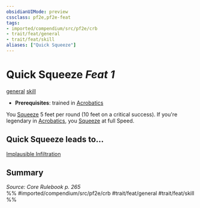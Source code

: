 ```yaml
---
obsidianUIMode: preview
cssclass: pf2e,pf2e-feat
tags:
- imported/compendium/src/pf2e/crb
- trait/feat/general
- trait/feat/skill
aliases: ["Quick Squeeze"]
---
```

# Quick Squeeze  *Feat 1*  
[general](general.md)  [skill](skill.md)  

- **Prerequisites**: trained in [Acrobatics](../skills.md#Acrobatics)

You [Squeeze](squeeze.md) 5 feet per round (10 feet on a critical success). If you're legendary in [Acrobatics](../skills.md#Acrobatics), you [Squeeze](squeeze.md) at full Speed.

## Quick Squeeze leads to...

[Implausible Infiltration](implausible-infiltration.md)

## Summary

*Source: Core Rulebook p. 265*  
%% #imported/compendium/src/pf2e/crb #trait/feat/general #trait/feat/skill %%